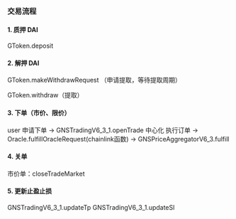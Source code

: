 
### 交易流程

#### 1. 质押 DAI
GToken.deposit

#### 2. 解押 DAI
GToken.makeWithdrawRequest （申请提取，等待提取周期）

GToken.withdraw（提取）

#### 3. 下单（市价、限价）
user 申请下单 -> GNSTradingV6_3_1.openTrade
中心化 执行订单 -> Oracle.fulfillOracleRequest(chainlink函数) -> GNSPriceAggregatorV6_3.fulfill

#### 4. 关单
市价单：closeTradeMarket

#### 5. 更新止盈止损
GNSTradingV6_3_1.updateTp
GNSTradingV6_3_1.updateSl